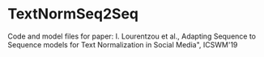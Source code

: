 # TextNormSeq2Seq
Code and model files for paper: I. Lourentzou et al., Adapting Sequence to Sequence models for Text Normalization in Social Media", ICSWM'19


